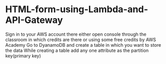 # HTML-form-using-Lambda-and-API-Gateway
Sign in to your AWS account there either open console through the classroom in which credits are there or using some free credits by AWS Academy
Go to DyanamoDB and create a table in which you want to store the data
While creating a table add any one attribute as the partition key(primary key)
